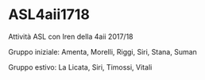 # ASL4aii1718
Attività ASL con Iren della 4aii 2017/18

Gruppo iniziale:
Amenta, Morelli, Riggi, Siri, Stana, Suman 

Gruppo estivo: 
La Licata, Siri, Timossi, Vitali
